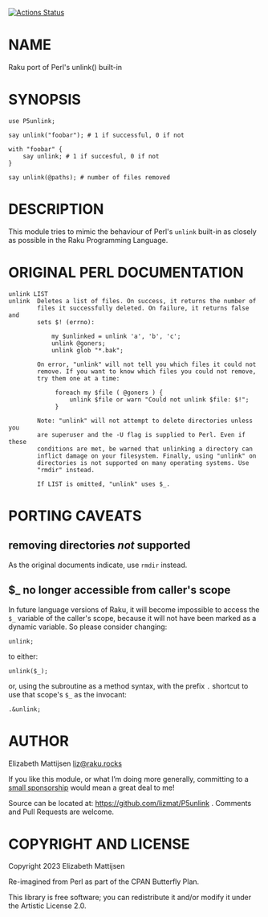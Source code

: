 [![Actions Status](https://github.com/lizmat/P5unlink/actions/workflows/test.yml/badge.svg)](https://github.com/lizmat/P5unlink/actions)

NAME
====

Raku port of Perl's unlink() built-in

SYNOPSIS
========

    use P5unlink;

    say unlink("foobar"); # 1 if successful, 0 if not

    with "foobar" {
        say unlink; # 1 if succesful, 0 if not
    }

    say unlink(@paths); # number of files removed

DESCRIPTION
===========

This module tries to mimic the behaviour of Perl's `unlink` built-in as closely as possible in the Raku Programming Language.

ORIGINAL PERL DOCUMENTATION
===========================

    unlink LIST
    unlink  Deletes a list of files. On success, it returns the number of
            files it successfully deleted. On failure, it returns false and
            sets $! (errno):

                my $unlinked = unlink 'a', 'b', 'c';
                unlink @goners;
                unlink glob "*.bak";

            On error, "unlink" will not tell you which files it could not
            remove. If you want to know which files you could not remove,
            try them one at a time:

                 foreach my $file ( @goners ) {
                     unlink $file or warn "Could not unlink $file: $!";
                 }

            Note: "unlink" will not attempt to delete directories unless you
            are superuser and the -U flag is supplied to Perl. Even if these
            conditions are met, be warned that unlinking a directory can
            inflict damage on your filesystem. Finally, using "unlink" on
            directories is not supported on many operating systems. Use
            "rmdir" instead.

            If LIST is omitted, "unlink" uses $_.

PORTING CAVEATS
===============

removing directories *not* supported
------------------------------------

As the original documents indicate, use `rmdir` instead.

$_ no longer accessible from caller's scope
-------------------------------------------

In future language versions of Raku, it will become impossible to access the `$_` variable of the caller's scope, because it will not have been marked as a dynamic variable. So please consider changing:

    unlink;

to either:

    unlink($_);

or, using the subroutine as a method syntax, with the prefix `.` shortcut to use that scope's `$_` as the invocant:

    .&unlink;

AUTHOR
======

Elizabeth Mattijsen <liz@raku.rocks>

If you like this module, or what I’m doing more generally, committing to a [small sponsorship](https://github.com/sponsors/lizmat/) would mean a great deal to me!

Source can be located at: https://github.com/lizmat/P5unlink . Comments and Pull Requests are welcome.

COPYRIGHT AND LICENSE
=====================

Copyright 2023 Elizabeth Mattijsen

Re-imagined from Perl as part of the CPAN Butterfly Plan.

This library is free software; you can redistribute it and/or modify it under the Artistic License 2.0.

